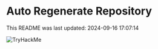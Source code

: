 # Auto Regenerate Repository

This README was last updated: 2024-09-16 17:07:14

 ![TryHackMe](https://tryhackme.com/badge/533634)